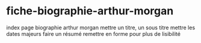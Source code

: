 # fiche-biographie-arthur-morgan
index page biographie arthur morgan
mettre un titre, un sous titre
mettre les dates majeurs
faire un résumé
remettre en forme pour plus de lisibilité